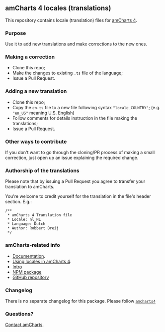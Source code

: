 ## amCharts 4 locales (translations)

This repository contains locale (translation) files for [amCharts 4](https://www.amcharts.com/v4).


### Purpose

Use it to add new translations and make corrections to the new ones.


### Making a correction

* Clone this repo;
* Make the changes to existing `.ts` file of the language;
* Issue a Pull Request.


### Adding a new translation

* Clone this repo;
* Copy the `en.ts` file to a new file following syntax `"locale_COUNTRY"`; (e.g. `"en_US"` meaning U.S. English)
* Follow comments for details instruction in the file making the translations;
* Issue a Pull Request.


### Other ways to contribute

If you don't want to go through the cloning/PR process of making a small
correction, just open up an issue explaining the required change.


### Authorship of the translations

Please note that by issuing a Pull Request you agree to transfer your
translation to amCharts.

You're welcome to credit yourself for the translation in the file's header
section. E.g.:

```
/**
 * amCharts 4 Translation file
 * Locale: nl_NL
 * Language: Dutch
 * Author: Robbert Breij
 */
```


### amCharts-related info

* [Documentation](https://www.amcharts.com/docs/v4).
* [Using locales in amCharts 4](https://www.amcharts.com/docs/v4/concepts/locales/).
* [Intro](https://www.amcharts.com/v4)
* [NPM package](https://www.npmjs.com/package/@amcharts/amcharts4)
* [GitHub repository](https://github.com/amcharts/amcharts4)


### Changelog

There is no separate changelog for this package. Please follow
[`amcharts4`](https://github.com/amcharts/amcharts4/blob/master/dist/script/CHANGELOG.md)


### Questions?

[Contact amCharts](mailto:contact@amcharts.com).